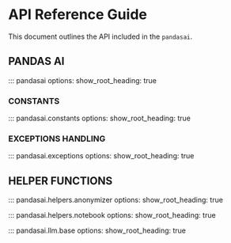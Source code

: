# API Reference Guide
This document outlines the API included in the `pandasai`.

## PANDAS AI 
::: pandasai
    options:
      show_root_heading: true

### CONSTANTS
::: pandasai.constants
    options:
      show_root_heading: true
### EXCEPTIONS HANDLING
::: pandasai.exceptions
    options:
      show_root_heading: true

## HELPER FUNCTIONS

::: pandasai.helpers.anonymizer
    options:
      show_root_heading: true

::: pandasai.helpers.notebook
    options:
      show_root_heading: true

::: pandasai.llm.base
    options:
      show_root_heading: true
